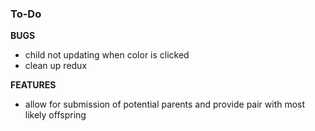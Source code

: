 ### To-Do
**BUGS**
* child not updating when color is clicked
* clean up redux

**FEATURES**
* allow for submission of potential parents and provide pair with most likely offspring
